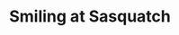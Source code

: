 ---
title: "Smiling at Sasquatch"
near:
  - Mirrorgloss at Sasquatch
picture: "/assets/camera-roll/2016/2016-05-28-smiling-at-sasquatch/20160528_021657776_iOS.jpg"
thumbnail: "/assets/camera-roll/2016/2016-05-28-smiling-at-sasquatch/20160528_021657776_iOS-thumbnail.jpg"
tags:
  - Sasquatch! Music Festival
  - spring
  - music
  - festival
  - Photograph
  - me
  - Kitty
---